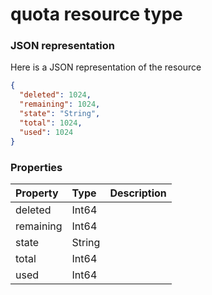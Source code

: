 # quota resource type



### JSON representation

Here is a JSON representation of the resource

```json
{
  "deleted": 1024,
  "remaining": 1024,
  "state": "String",
  "total": 1024,
  "used": 1024
}

```
### Properties
| Property	   | Type	|Description|
|:---------------|:--------|:----------|
|deleted|Int64||
|remaining|Int64||
|state|String||
|total|Int64||
|used|Int64||

<!-- uuid: 78c9ee8f-8e72-496b-8d30-76f4826027b0
2015-10-12 23:19:39 UTC -->
